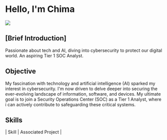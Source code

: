 # Hello, I'm Chima

<a href="https://linkedin.com/in/chimaeze-chinwekele-samuel-00208629a"><img src="https://img.shields.io/badge/LinkedIn-blue" /></a>

<h2> [Brief Introduction] </h2>
Passionate about tech and AI, diving into cybersecurity to protect our digital world. An aspiring Tier 1 SOC Analyst.

<h2> Objective </h2> 
My fascination with technology and artificial intelligence (AI) sparked my interest in cybersecurity. I'm now driven to delve deeper into securing the ever-evolving landscape of information, software, and devices. My ultimate goal is to join a Security Operations Center (SOC) as a Tier 1 Analyst, where i can actively contribute to safeguarding these critical systems. 

<h2> Skills</h2> 
|              Skill                                                                 |         Associated Project             |   <br>











<!--
**CHIMAEZECHINWEKELE/ChimaezeChinwekele** is a ✨ _special_ ✨ repository because its `README.md` (this file) appears on your GitHub profile.

Here are some ideas to get you started:

- 🔭 I’m currently working on ...
- 🌱 I’m currently learning ...
- 👯 I’m looking to collaborate on ...
- 🤔 I’m looking for help with ...
- 💬 Ask me about ...
- 📫 How to reach me: ...
- 😄 Pronouns: ...
- ⚡ Fun fact: ...
-->

